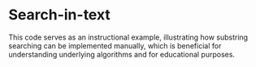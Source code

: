 # Search-in-text
This code serves as an instructional example, illustrating how substring searching can be implemented manually, which is beneficial for understanding underlying algorithms and for educational purposes.
